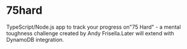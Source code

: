 # 75hard
TypeScript/Node.js app to track your progress on"75 Hard" - a mental toughness challenge created by Andy Frisella.Later will extend with DynamoDB integration.
